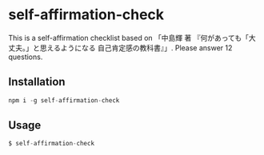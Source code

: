 # self-affirmation-check
This is a self-affirmation checklist based on 「中島輝 著  『何があっても「大丈夫。」と思えるようになる 自己肯定感の教科書』」.
Please answer 12 questions.

## Installation
```js
npm i -g self-affirmation-check
```

## Usage
```js
$ self-affirmation-check
```
